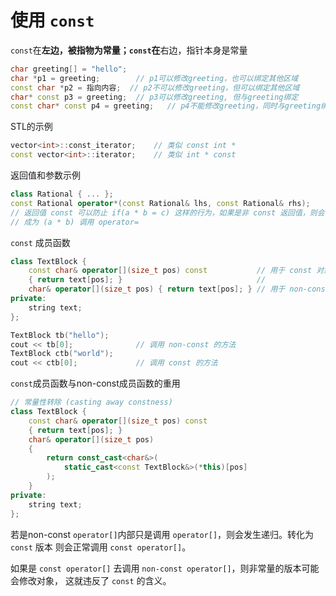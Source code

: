 # 使用 `const`

`const`在**左边，被指物为常量；`const`在**右边，指针本身是常量

```cpp
char greeting[] = "hello";
char *p1 = greeting;        // p1可以修改greeting，也可以绑定其他区域
const char *p2 = 指向内容;  // p2不可以修改greeting，但可以绑定其他区域
char* const p3 = greeting;  // p3可以修改greeting, 但与greeting绑定
const char* const p4 = greeting;   // p4不能修改greeting，同时与greeting绑定
```

STL的示例
```cpp
vector<int>::const_iterator;    // 类似 const int *
const vector<int>::iterator;    // 类似 int * const
```

返回值和参数示例
```cpp
class Rational { ... };
const Rational operator*(const Rational& lhs, const Rational& rhs);
// 返回值 const 可以防止 if(a * b = c) 这样的行为，如果是非 const 返回值，则会
// 成为 (a * b) 调用 operator=
```

`const` 成员函数
```cpp
class TextBlock {
	const char& operator[](size_t pos) const           // 用于 const 对象
	{ return text[pos]; }                              // 
	char& operator[](size_t pos) { return text[pos]; } // 用于 non-const 对象
private:
	string text;
};
```

```cpp
TextBlock tb("hello");
cout << tb[0];				// 调用 non-const 的方法
TextBlock ctb("world");
cout << ctb[0];             // 调用 const 的方法
```

`const`成员函数与non-const成员函数的重用
```cpp
// 常量性转除 (casting away constness)
class TextBlock {
	const char& operator[](size_t pos) const 
	{ return text[pos]; } 
	char& operator[](size_t pos) 
	{ 
		return const_cast<char&>(
			static_cast<const TextBlock&>(*this)[pos]
		);
	}
private:
	string text;
};
```

若是non-const `operator[]`内部只是调用 `operator[]`，则会发生递归。转化为 `const` 版本
则会正常调用 `const operator[]`。

如果是 `const operator[]` 去调用 `non-const operator[]`，则非常量的版本可能会修改对象，
这就违反了 `const` 的含义。